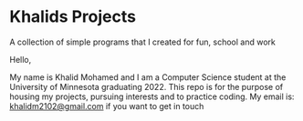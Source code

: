# Khalids Projects
A collection of simple programs that I created for fun, school and work


Hello,

My name is Khalid Mohamed and I am a Computer Science student at the University of Minnesota graduating 2022. This repo is for the purpose of housing my projects, pursuing interests and to practice coding. My email is: khalidm2102@gmail.com if you want to get in touch
